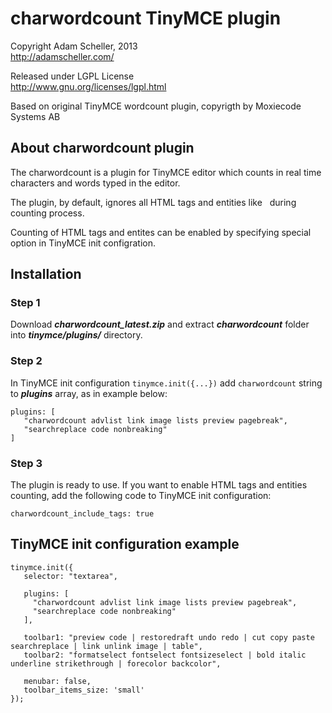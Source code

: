 charwordcount TinyMCE plugin
=======================
                                             
Copyright Adam Scheller, 2013  
<http://adamscheller.com/>
                    
Released under LGPL License  
<http://www.gnu.org/licenses/lgpl.html>  

Based on original TinyMCE wordcount plugin, 
copyrigth by Moxiecode Systems AB


About charwordcount plugin
---------------------

The charwordcount is a plugin for TinyMCE editor which counts
in real time characters and words typed in the editor.

The plugin, by default, ignores all HTML tags and entities like &nbsp;
during counting process. 

Counting of HTML tags and entites can be enabled by specifying
special option in TinyMCE init configration.



Installation
----------
### Step 1
Download ***charwordcount_latest.zip*** and extract ***charwordcount*** folder into ***tinymce/plugins/*** directory.

### Step 2
In TinyMCE init configuration `tinymce.init({...})`
add `charwordcount` string to ***plugins*** array, as in example below:

    plugins: [
       "charwordcount advlist link image lists preview pagebreak",
       "searchreplace code nonbreaking"
    ]

### Step 3
The plugin is ready to use. If you want to enable HTML tags and entities
counting, add the following code to TinyMCE init configuration:

    charwordcount_include_tags: true



TinyMCE init configuration example
----------------------------

    tinymce.init({
       selector: "textarea",

       plugins: [
         "charwordcount advlist link image lists preview pagebreak",
         "searchreplace code nonbreaking"
       ],

       toolbar1: "preview code | restoredraft undo redo | cut copy paste searchreplace | link unlink image | table",
       toolbar2: "formatselect fontselect fontsizeselect | bold italic underline strikethrough | forecolor backcolor",

       menubar: false,
       toolbar_items_size: 'small'
    });

